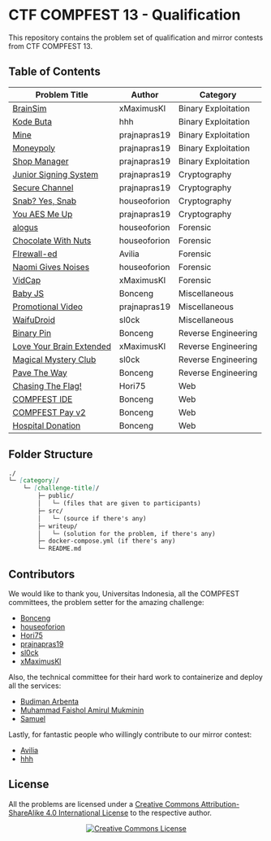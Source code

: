# CTF COMPFEST 13 - Qualification

This repository contains the problem set of qualification and mirror contests from CTF COMPFEST 13.

## Table of Contents
| Problem Title | Author | Category |
| --- | ----------- | ----------- |
| [BrainSim](binary-exploitation/brainsim) | xMaximusKl | Binary Exploitation |
| [Kode Buta](binary-exploitation/kode-buta) | hhh | Binary Exploitation |
| [Mine](binary-exploitation/mine) | prajnapras19 | Binary Exploitation |
| [Moneypoly](binary-exploitation/moneypoly) | prajnapras19 | Binary Exploitation |
| [Shop Manager](binary-exploitation/shop-manager) | prajnapras19 | Binary Exploitation |
| [Junior Signing System](cryptography/junior-signing-system) | prajnapras19 | Cryptography |
| [Secure Channel](cryptography/secure-channel) | prajnapras19 | Cryptography |
| [Snab? Yes, Snab](cryptography/snab-yes-snab) | houseoforion | Cryptography |
| [You AES Me Up](cryptography/you-aes-me-up) | prajnapras19 | Cryptography |
| [alogus](forensic/alogus) | houseoforion | Forensic |
| [Chocolate With Nuts](forensic/chocolates-with-nuts) | houseoforion | Forensic |
| [FIrewall-ed](forensic/firewall-ed) | Avilia | Forensic |
| [Naomi Gives Noises](forensic/naomi-gives-noises) | houseoforion | Forensic |
| [VidCap](forensic/vidcap) | xMaximusKl | Forensic |
| [Baby JS](miscellaneous/baby-js) | Bonceng | Miscellaneous |
| [Promotional Video](miscellaneous/promotional-video) | prajnapras19 | Miscellaneous |
| [WaifuDroid](miscellaneous/waifudroid) | sl0ck | Miscellaneous |
| [Binary Pin](reverse-engineering/binary-pin) | Bonceng | Reverse Engineering |
| [Love Your Brain Extended](reverse-engineering/love-your-brain-extended) | xMaximusKl | Reverse Engineering |
| [Magical Mystery Club](reverse-engineering/magical-mystery-club) | sl0ck | Reverse Engineering |
| [Pave The Way](reverse-engineering/pave-the-way) | Bonceng | Reverse Engineering |
| [Chasing The Flag!](web/chasing-the-flag) | Hori75 | Web |
| [COMPFEST IDE](web/compfest-ide) | Bonceng | Web |
| [COMPFEST Pay v2](web/compfest-pay-v2) | Bonceng | Web |
| [Hospital Donation](web/hospital-donation) | Bonceng | Web |

## Folder Structure
```md
./
└─ [category]/
    └─ [challenge-title]/
        ├─ public/
        │   └─ (files that are given to participants)
        ├─ src/
        │   └─ (source if there's any)
        ├─ writeup/
        │   └─ (solution for the problem, if there's any)
        ├─ docker-compose.yml (if there's any)
        └─ README.md
```

## Contributors
We would like to thank you, Universitas Indonesia, all the COMPFEST committees, the problem setter for the amazing challenge:
* [Bonceng](https://github.com/faishol01)
* [houseoforion](https://github.com/haikalrmn)
* [Hori75](https://github.com/Hori75)
* [prajnapras19](https://github.com/prajnapras19)
* [sl0ck](https://github.com/Slickerius)
* [xMaximusKl](https://github.com/dirtboll)

Also, the technical committee for their hard work to containerize and deploy all the services:
* [Budiman Arbenta](https://gitlab.com/BudiArb)
* [Muhammad Faishol Amirul Mukminin](https://github.com/faishol01)
* [Samuel](https://gitlab.com/kalEl2001)

Lastly, for fantastic people who willingly contribute to our mirror contest:
* [Avilia](https://github.com/hanasuru)
* [hhh](https://github.com/HaroldHH)

## License
All the problems are licensed under a [Creative Commons Attribution-ShareAlike 4.0 International License](http://creativecommons.org/licenses/by-sa/4.0/) to the respective author.
<p align="center">
<a rel="license" href="http://creativecommons.org/licenses/by-sa/4.0/"><img alt="Creative Commons License" style="border-width:0" src="https://i.creativecommons.org/l/by-sa/4.0/88x31.png" /></a>
</p>
